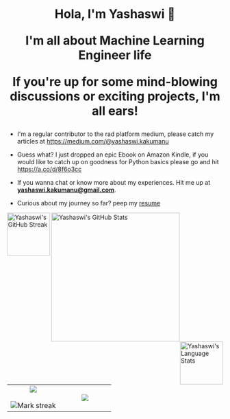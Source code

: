 <h1 align="center">
  
  Hola, I'm Yashaswi 👋

I'm all about Machine Learning Engineer life

If you're up for some mind-blowing discussions or exciting projects, I'm all ears! 

</h1>

- I'm a regular contributor to the rad platform medium, please catch my articles at https://medium.com/@yashaswi.kakumanu

- Guess what? I just dropped an epic Ebook on Amazon Kindle, if you would like to catch up on goodness for Python basics please go and hit  https://a.co/d/8f6o3cc

- If you wanna chat or know more about my experiences. Hit me up at  **yashaswi.kakumanu@gmail.com**.

- Curious about my journey so far? peep my <a href="https://github.com/yashaswikakumanu/yashaswikakumanu/blob/main/YASHASWI_RESUME.pdf" target="blank">resume</a>


<img align="left" height="100px" alt="Yashaswi's GitHub Streak" src="https://github-readme-streak-stats.herokuapp.com/?user=yashaswikakumanu&theme=calm&hide_border=true">

<img align="center" height="300px" alt="Yashaswi's GitHub Stats" src="https://github-contribution-stats.vercel.app/api/?username=yashaswikakumanu">

<img align="right" height="100px" alt="Yashaswi's Language Stats" src="https://github-readme-stats.vercel.app/api/top-langs/?username=yashaswikakumanu&theme=calm&layout=compact&hide_border=true&hide=scss,vue,html&langs_count=8"> 

<!--- stats & Trophy (start) -->
<p align="center">
  <!--- stats (start) -->
<table align="center">
<tr border="none">
<td width="50%" align="center">
  
  <img  align="center"  src="https://github-readme-stats.vercel.app/api?username=yashaswikakumanu&theme=dark&show_icons=true&count_private=true" />
  <br></br>
  <img  title="🔥 Get streak stats for your profile at git.io/streak-stats" alt="Mark streak" src="https://github-readme-streak-stats.herokuapp.com/?user=yashaswikakumanu&theme=dark&hide_border=false" /> 
</td>

<td width="50%" align="center">

  <img  align="center"  src="https://github-readme-stats.anuraghazra1.vercel.app/api/top-langs/?username=yashaswikakumanu&theme=dark&hide_border=false&no-bg=true&no-frame=true&langs_count=10"/>
  
  </td>
</tr>
</table>
<!--- stats (end) -->



